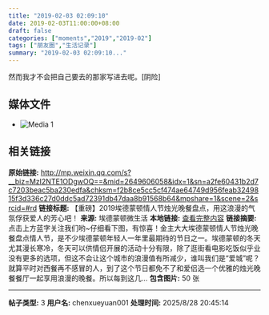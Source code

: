 ```yaml
---
title: "2019-02-03 02:09:10"
date: 2019-02-03T11:00:00+08:00
draft: false
categories: ["moments","2019","2019-02"]
tags: ["朋友圈","生活记录"]
summary: "2019-02-03 02:09:10..."
---
```


然而我才不会把自己要去的那家写进去呢。[阴险]

## 媒体文件

- ![Media 1](/Moments/photos/2019-02-03/201902030209100.jpg)

## 相关链接

**原始链接:** http://mp.weixin.qq.com/s?__biz=MzI2NTE1ODgwOQ==&mid=2649606058&idx=1&sn=a2fe60431b2d7c7203beac5ba230edfa&chksm=f2b8ce5cc5cf474ae64749d956feab3249815f3d336c27d0ddc5ad72391db47daa8b91568b64&mpshare=1&scene=2&srcid=#rd
**链接标题:** 【重磅】2019埃德蒙顿情人节烛光晚餐盘点，用这浪漫的气氛俘获爱人的芳心吧！
**来源:** 埃德蒙顿微生活
**本地链接:** [查看完整内容](/link_content/2019/02/2019-02-03-1/link_content/)
**链接摘要:** 点击上方蓝字关注我们哟~仔细看下图，有惊喜！金主大大埃德蒙顿情人节烛光晚餐盘点情人节，是不少埃德蒙顿年轻人一年里最期待的节日之一。埃德蒙顿的冬天尤其漫长寒冷，冬天可以供情侣开展的活动十分有限，除了逛街看电影吃饭似乎业没有更多的选项，但这不会让这个城市的浪漫值有所减少，谁叫我们是“爱城”呢？就算平时对西餐再不感冒的人，到了这个节日都免不了和爱侣选一个优雅的烛光晚餐餐厅一起享用浪漫的晚餐。所以每到这几...
**包含图片:** 50 张

---

**帖子类型:** 3
**用户名:** chenxueyuan001
**处理时间:** 2025/8/28 20:45:14